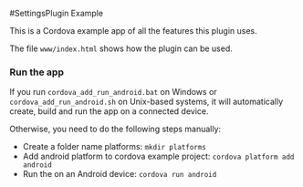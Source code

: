 #SettingsPlugin Example

This is a Cordova example app of all the features this plugin uses. 

The file ```www/index.html``` shows how the plugin can be used. 

### Run the app
If you run ```cordova_add_run_android.bat``` on Windows or ```cordova_add_run_android.sh``` on Unix-based systems, it will automatically create, build and run the app on a connected device.

Otherwise, you need to do the following steps manually:
- Create a folder name platforms: ```mkdir platforms```
- Add android platform to cordova example project: ```cordova platform add android```
- Run the on an Android device: ```cordova run android```